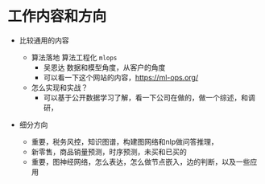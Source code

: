 # 工作内容和方向

- 比较通用的内容
  - 算法落地 算法工程化 `mlops`
    - 吴恩达 数据和模型角度，从客户的角度
    - 可以看一下这个网站的内容，https://ml-ops.org/
  - 怎么实现和实战？
    - 可以基于公开数据学习了解，看一下公司在做的，做一个综述，和调研，
  
- 细分方向
  - 重要，税务风控，知识图谱，构建图网络和nlp做问答推理，
  - 新零售，商品销量预测，时序预测，未买和已买的
  - 重要，图神经网络，怎么表达，怎么做节点嵌入，边的判断，以及一些应用
  
  